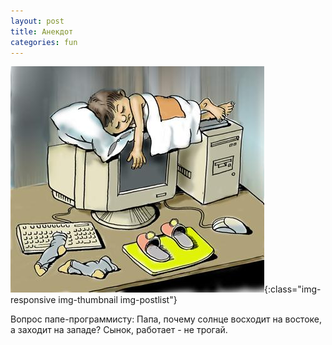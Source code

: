```yaml
---
layout: post
title: Анекдот
categories: fun
---
```


![image-title-here](/img/000qc0ec.jpg){:class="img-responsive img-thumbnail img-postlist"}

Вопрос папе-программисту:
Папа, почему солнце восходит на востоке, а заходит на западе?
Сынок, работает - не трогай.
